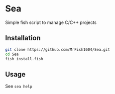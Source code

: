 # Sea
Simple fish script to manage C/C++ projects

## Installation
```bash
git clone https://github.com/MrFish1604/Sea.git
cd Sea
fish install.fish
```

## Usage
See `sea help`
